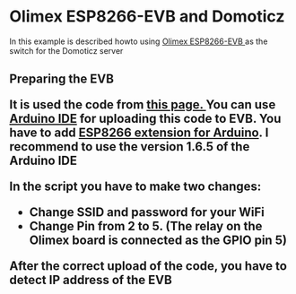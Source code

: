 <h1>Olimex ESP8266-EVB and Domoticz</h1>
<p>In this example is described howto using <a hREf="https://www.olimex.com/Products/IoT/ESP8266-EVB/open-source-hardware">
Olimex ESP8266-EVB </a> as the switch for the Domoticz server</p>
<h2>Preparing the EVB</p>
<p>It is used the code from <a href="http://www.arduinesp.com/wifiwebserver"> this page. </a> You can use <a href="https://www.arduino.cc/en/Main/Software">
Arduino IDE</a> for uploading this code to EVB. You have to add <a href="https://github.com/esp8266/Arduino">ESP8266 extension for Arduino</a>.
I recommend to use the version 1.6.5 of the Arduino IDE</a></p>
<p>In the script you have to make two changes:</p>
<ul>
<li>Change SSID and password for your WiFi
<li>Change Pin from 2 to 5. (The relay on the Olimex board is connected as the GPIO pin 5)
</ul>
<p>After the correct upload of the code, you have to detect IP address of the EVB</p>
